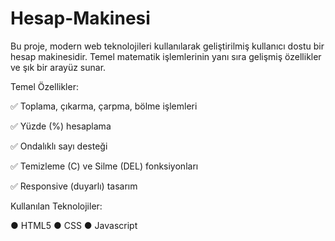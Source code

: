 # Hesap-Makinesi

Bu proje, modern web teknolojileri kullanılarak geliştirilmiş kullanıcı dostu bir hesap makinesidir. Temel matematik işlemlerinin yanı sıra gelişmiş özellikler ve şık bir arayüz sunar.

Temel Özellikler:

✅ Toplama, çıkarma, çarpma, bölme işlemleri

✅ Yüzde (%) hesaplama

✅ Ondalıklı sayı desteği

✅ Temizleme (C) ve Silme (DEL) fonksiyonları

✅ Responsive (duyarlı) tasarım

Kullanılan Teknolojiler:

● HTML5
● CSS
● Javascript
